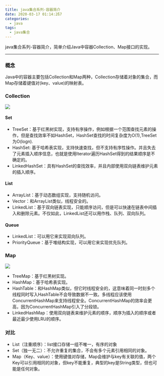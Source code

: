 ```yaml
---
title: java集合系列-容器简介
date: 2020-03-17 01:14:2ß7
categories:
  - java
tags:
  - java集合
---
```


java集合系列-容器简介，简单介绍Java中容器Collection、Map接口的实现。
<!-- more -->

------------
### 概念

Java中的容器主要包括Collection和Map两种，Collection存储着对象的集合，而Map存储着键值对(key、value)的映射表。

### Collection

<img class="avatar" src="/img/collection.jpg">

#### Set

- TreeSet：基于红黑树实现，支持有序操作，例如根据一个范围查找元素的操作，但是查找效率不如HashSet，HashSet查找的时间复杂度为O(1),TreeSet为O(logn).
- HashSet: 基于哈希表实现，支持快速查找，但不支持有序性操作。并且失去了元素插入顺序信息，也就是使用Iterator遍历HashSet得到的结果顺序是不确定的。
- LinkedHashSet：具有HashSet的查找效率，并且内部使用双向链表维护元素的插入顺序。

#### List

- ArrayList：基于动态数组实现，支持随机访问。
- Vector：和ArrayList类似，线程安全的。
- LinkedList：基于双向链表实现，只能顺序访问，但是可以快速在链表中间插入和删除元素。不仅如此，LinkedList还可以用作栈、队列、双向队列。

#### Queue

- LinkedList：可以用它来实现双向队列。
- PriorityQueue：基于堆结构实现，可以用它来实现优先队列。

### Map

<img class="avatar" src="/img/map.jpg">

- TreeMap：基于红黑树实现。
- HashMap：基于哈希表实现。
- HashTable：和HashMap类似，但它时线程安全的，这意味着同一时刻多个线程同时写入HashTable不会导致数据不一致。多线程应该使用ConcurrentHashMap来支持线程安全。ConcurrentHashMap的效率会更高，因为ConcurrentHashMap引入了分段锁。
- LinkedHashMap：使用双向链表来维护元素的顺序，顺序为插入的顺序或者最近最少使用LRU的顺序。

### 对比

- List（注重顺序）：list接口存储一组不唯一，有序的对象
- Set（独一无二）：不允许重复的集合，不会有多个元素引用相同的对象。
- Map（Key、value）：使用键值对存储，Map会维护与key有关联的值，两个Key可以引用相同的对象，但key不能重复，典型的key是String类型，但也可能是任何对象。